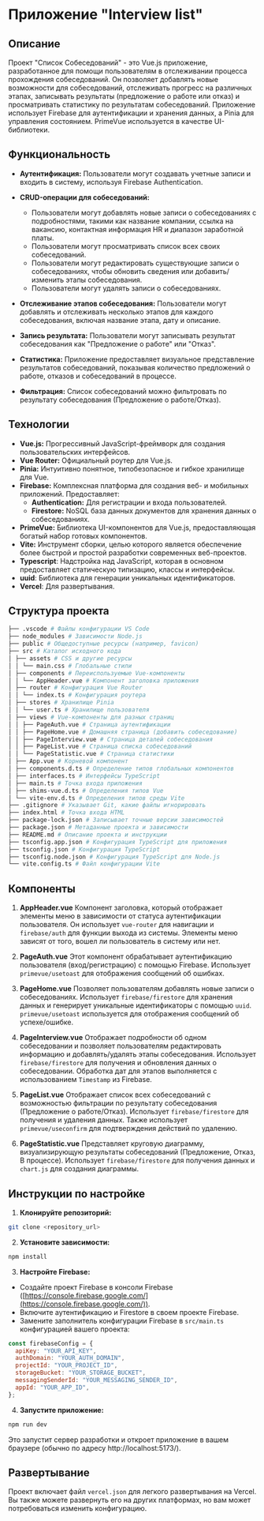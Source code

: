 # Приложение "Interview list"

## Описание

Проект "Список Собеседований" - это Vue.js приложение, разработанное для помощи пользователям в отслеживании процесса прохождения собеседований. Он позволяет добавлять новые возможности для собеседований, отслеживать прогресс на различных этапах, записывать результаты (предложение о работе или отказ) и просматривать статистику по результатам собеседований. Приложение использует Firebase для аутентификации и хранения данных, а Pinia для управления состоянием. PrimeVue используется в качестве UI-библиотеки.

## Функциональность

- **Аутентификация:** Пользователи могут создавать учетные записи и входить в систему, используя Firebase Authentication.

- **CRUD-операции для собеседований:**

  - Пользователи могут добавлять новые записи о собеседованиях с подробностями, такими как название компании, ссылка на вакансию, контактная информация HR и диапазон заработной платы.
  - Пользователи могут просматривать список всех своих собеседований.
  - Пользователи могут редактировать существующие записи о собеседованиях, чтобы обновить сведения или добавить/изменить этапы собеседования.
  - Пользователи могут удалять записи о собеседованиях.

- **Отслеживание этапов собеседования:** Пользователи могут добавлять и отслеживать несколько этапов для каждого собеседования, включая название этапа, дату и описание.

- **Запись результата:** Пользователи могут записывать результат собеседования как "Предложение о работе" или "Отказ".

- **Статистика:** Приложение предоставляет визуальное представление результатов собеседований, показывая количество предложений о работе, отказов и собеседований в процессе.

- **Фильтрация:** Список собеседований можно фильтровать по результату собеседования (Предложение о работе/Отказ).

## Технологии

- **Vue.js:** Прогрессивный JavaScript-фреймворк для создания пользовательских интерфейсов.
- **Vue Router:** Официальный роутер для Vue.js.
- **Pinia:** Интуитивно понятное, типобезопасное и гибкое хранилище для Vue.
- **Firebase:** Комплексная платформа для создания веб- и мобильных приложений. Предоставляет:
  - **Authentication:** Для регистрации и входа пользователей.
  - **Firestore:** NoSQL база данных документов для хранения данных о собеседованиях.
- **PrimeVue:** Библиотека UI-компонентов для Vue.js, предоставляющая богатый набор готовых компонентов.
- **Vite:** Инструмент сборки, целью которого является обеспечение более быстрой и простой разработки современных веб-проектов.
- **Typescript**: Надстройка над JavaScript, которая в основном предоставляет статическую типизацию, классы и интерфейсы.
- **uuid**: Библиотека для генерации уникальных идентификаторов.
- **Vercel**: Для развертывания.

## Структура проекта

```bash
├── .vscode # Файлы конфигурации VS Code
├── node_modules # Зависимости Node.js
├── public # Общедоступные ресурсы (например, favicon)
├── src # Каталог исходного кода
│ ├── assets # CSS и другие ресурсы
│ │ └── main.css # Глобальные стили
│ ├── components # Переиспользуемые Vue-компоненты
│ │ └── AppHeader.vue # Компонент заголовка приложения
│ ├── router # Конфигурация Vue Router
│ │ └── index.ts # Конфигурация роутера
│ ├── stores # Хранилище Pinia
│ │ └── user.ts # Хранилище пользователя
│ ├── views # Vue-компоненты для разных страниц
│ │ ├── PageAuth.vue # Страница аутентификации
│ │ ├── PageHome.vue # Домашняя страница (добавить собеседование)
│ │ ├── PageInterview.vue # Страница деталей собеседования
│ │ ├── PageList.vue # Страница списка собеседований
│ │ └── PageStatistic.vue # Страница статистики
│ ├── App.vue # Корневой компонент
│ ├── components.d.ts # Определение типов глобальных компонентов
│ ├── interfaces.ts # Интерфейсы TypeScript
│ ├── main.ts # Точка входа приложения
│ ├── shims-vue.d.ts # Определения типов Vue
│ └── vite-env.d.ts # Определения типов среды Vite
├── .gitignore # Указывает Git, какие файлы игнорировать
├── index.html # Точка входа HTML
├── package-lock.json # Записывает точные версии зависимостей
├── package.json # Метаданные проекта и зависимости
├── README.md # Описание проекта и инструкции
├── tsconfig.app.json # Конфигурация TypeScript для приложения
├── tsconfig.json # Конфигурация TypeScript
├── tsconfig.node.json # Конфигурация TypeScript для Node.js
└── vite.config.ts # Файл конфигурации Vite
```

## Компоненты

1. **AppHeader.vue**
   Компонент заголовка, который отображает элементы меню в зависимости от статуса аутентификации пользователя. Он использует `vue-router` для навигации и `firebase/auth` для функции выхода из системы. Элементы меню зависят от того, вошел ли пользователь в систему или нет.

2. **PageAuth.vue**
   Этот компонент обрабатывает аутентификацию пользователя (вход/регистрацию) с помощью Firebase. Использует `primevue/usetoast` для отображения сообщений об ошибках.

3. **PageHome.vue**
   Позволяет пользователям добавлять новые записи о собеседованиях. Использует `firebase/firestore` для хранения данных и генерирует уникальные идентификаторы с помощью `uuid`. `primevue/usetoast` используется для отображения сообщений об успехе/ошибке.

4. **PageInterview.vue**
   Отображает подробности об одном собеседовании и позволяет пользователям редактировать информацию и добавлять/удалять этапы собеседования. Использует `firebase/firestore` для получения и обновления данных о собеседовании. Обработка дат для этапов выполняется с использованием `Timestamp` из Firebase.

5. **PageList.vue**
   Отображает список всех собеседований с возможностью фильтрации по результату собеседования (Предложение о работе/Отказ). Использует `firebase/firestore` для получения и удаления данных. Также использует `primevue/useconfirm` для подтверждения действий по удалению.

6. **PageStatistic.vue**
   Представляет круговую диаграмму, визуализирующую результаты собеседований (Предложение, Отказ, В процессе). Использует `firebase/firestore` для получения данных и `chart.js` для создания диаграммы.

## Инструкции по настройке

1.  **Клонируйте репозиторий:**

```bash
git clone <repository_url>
```

2.  **Установите зависимости:**

```bash
npm install
```

3.  **Настройте Firebase:**

- Создайте проект Firebase в консоли Firebase ([https://console.firebase.google.com/](https://console.firebase.google.com/)).
- Включите аутентификацию и Firestore в своем проекте Firebase.
- Замените заполнитель конфигурации Firebase в `src/main.ts` конфигурацией вашего проекта:

```javascript
const firebaseConfig = {
  apiKey: "YOUR_API_KEY",
  authDomain: "YOUR_AUTH_DOMAIN",
  projectId: "YOUR_PROJECT_ID",
  storageBucket: "YOUR_STORAGE_BUCKET",
  messagingSenderId: "YOUR_MESSAGING_SENDER_ID",
  appId: "YOUR_APP_ID",
};
```

4.  **Запустите приложение:**

```bash
npm run dev
```

Это запустит сервер разработки и откроет приложение в вашем браузере (обычно по адресу http://localhost:5173/).

## Развертывание

Проект включает файл `vercel.json` для легкого развертывания на Vercel. Вы также можете развернуть его на других платформах, но вам может потребоваться изменить конфигурацию.
